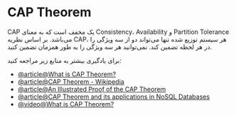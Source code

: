 # CAP Theorem

CAP یک مخفف است که به معنای Consistency، Availability و Partition Tolerance می‌باشد. بر اساس نظریه CAP، هر سیستم توزیع شده تنها می‌تواند دو از سه ویژگی را در هر لحظه تضمین کند. نمی‌توانید هر سه ویژگی را به طور همزمان تضمین کنید.

برای یادگیری بیشتر به منابع زیر مراجعه کنید:

- [@article@What is CAP Theorem?](https://www.bmc.com/blogs/cap-theorem/)
- [@article@CAP Theorem - Wikipedia](https://en.wikipedia.org/wiki/CAP_theorem)
- [@article@An Illustrated Proof of the CAP Theorem](https://mwhittaker.github.io/blog/an_illustrated_proof_of_the_cap_theorem/)
- [@article@CAP Theorem and its applications in NoSQL Databases](https://www.ibm.com/uk-en/cloud/learn/cap-theorem)
- [@video@What is CAP Theorem?](https://www.youtube.com/watch?v=_RbsFXWRZ10)
